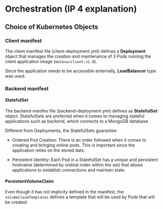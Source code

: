 # Orchestration (IP 4 explanation)

## Choice of Kubernetes Objects

### Client manifest
The client manifest file (client-deployment.yml) defines a **Deployment** object that manages the creation and maintenance of 3 Pods running the client application image (`mutevu/client:v1.0`). 

Since the application needs to be accessible externally, **LoadBalancer** type was used.

### Backend manifest

#### StatefulSet
The backend manifes file (backend-deployment.yml) defines as **StatefulSet** object. StatefulSets are preferred when it comes to managing stateful applications such as backend, which connects to a MongoDB database. 

Different from Deployments, the StatefulSets guarantee:

- Ordered Pod Creation: There is an order followed when it comes to creating and bringing online pods. This is important since the application relies on the stored dats.

- Persistent Identity: Each Pod in a StatefulSet has a unique and persistent hostname (determined by ordinal index within the set) that allows applications to establish connections and maintain state.

#### PersistentVolumeClaim

Even though it has not implicity defined in the manifest, the `volumeClaimTemplates` defines a template that will be used by Pods that will be created. 
